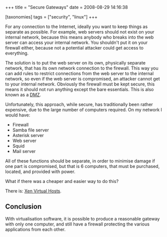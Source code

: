 +++
title = "Secure Gateways"
date = 2008-08-29 14:16:38

[taxonomies]
tags = ["security", "linux"]
+++

For any connection to the Internet, ideally you want to keep things as separate
as possible. For example, web servers should not exist on your internal network,
because this means anybody who breaks into the web server can access your
internal network. You shouldn't put it on your firewall either, because not a
potential attacker could get access to everything.

The solution is to put the web server on its own, physically separate network,
that has its own network connection to the firewall. This way you can add rules
to restrict connections from the web server to the internal network, so even if
the web server is compromised, an attacker cannot get to your internal network.
Obviously the firewall must be kept secure, this means it should not run
anything except the bare essentials. This is also known as a
[DMZ](https://en.wikipedia.org/wiki/Demilitarized_zone_%28computing%29).

Unfortunately, this approach, while secure, has traditionally been rather
expensive, due to the large number of computers required. On my network I would
have:

- Firewall
- Samba file server
- Asterisk server
- Web server
- Squid
- Mail server

All of these functions should be separate, in order to minimise damage if one
part is compromised, but that is 6 computers, that must be purchased, located,
and provided with power.

What if there was a cheaper and easier way to do this?

There is: [Xen Virtual Hosts](https://wiki.microcomaustralia.com.au/Brian/Xen_virtual_hosts/).

## Conclusion

With virtualisation software, it is possible to produce a reasonable gateway
with only one computer, and still have a firewall protecting the various
applications from each other.
